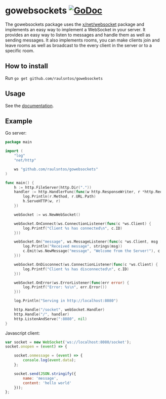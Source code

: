 # gowebsockets [![GoDoc](https://godoc.org/github.com/raulsntos/gowebsockets?status.svg)](https://godoc.org/github.com/raulsntos/gowebsockets)

The gowebsockets package uses the [x/net/websocket](https://godoc.org/golang.org/x/net/websocket) package and implements an easy way to implement a WebSocket in your server. It provides an easy way to listen to messages and handle them as well as sending messages.
It also implements rooms, you can make clients join and leave rooms as well as broadcast to the every client in the server or to a specific room.

## How to install

Run `go get github.com/raulsntos/gowebsockets`

## Usage

See the [documentation](https://godoc.org/github.com/raulsntos/gowebsockets).

## Example

Go server:

```go
package main

import (
    "log"
    "net/http"

    ws "github.com/raulsntos/gowebsockets"
)

func main() {
    h := http.FileServer(http.Dir("."))
    handler := http.HandlerFunc(func(w http.ResponseWriter, r *http.Request) {
        log.Println(r.Method, r.URL.Path)
        h.ServeHTTP(w, r)
    })

    webSocket := ws.NewWebSocket()

    webSocket.OnConnect(ws.ConnectionListener(func(c *ws.Client) {
        log.Printf("Client %s has connected\n", c.ID)
    }))

    webSocket.On("message", ws.MessageListener(func(c *ws.Client, msg []byte) {
        log.Println("Received message", strings(msg))
        c.Emit(ws.NewMessage("message", "Welcome from the Server!"), c.ID)
    }))

    webSocket.OnDisconnect(ws.ConnectionListener(func(c *ws.Client) {
        log.Printf("Client %s has disconnected\n", c.ID)
    }))

    webSocket.OnError(ws.ErrorListener(func(err error) {
        log.Printf("Error: %s\n", err.Error())
    }))

    log.Println("Serving in http://localhost:8080")

    http.Handle("/socket", webSocket.Handler)
    http.Handle("/", handler)
    http.ListenAndServe(":8080", nil)
}
```

Javascript client:

```javascript
var socket = new WebSocket('ws://localhost:8080/socket');
socket.onopen = (event) => {

    socket.onmessage = (event) => {
        console.log(event.data);
    };

    socket.send(JSON.stringify({
        name: 'message',
        content: 'hello world'
    }));
};
```
